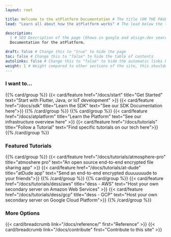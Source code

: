 ```yaml
---
layout: root

title: Welcome to the atPlatform Documentation # The title (ON THE PAGE)
lead: "Learn all about how the atPlatform works" # The lead below the title (ON THE PAGE)

description:
  | # SEO Description of the page (Shows in google and atsign.dev search)
  Documentation for the atPlatform.

draft: false # Change this to "true" to hide the page
toc: false # Change this to "false" to hide the table of contents
autolinks: false # Change this to "false" to hide the automatic links below your content
weight: 1 # Weight compared to other sections of the site, this shouldn't affect anything on the facade
---
```


### I want to...

{{% card/group %}}
{{< card/feature href="/docs/start" title="Get Started" text="Start with Flutter, Java, or IoT development" >}}
{{< card/feature href="/docs/sdk" title="Learn the SDK" text="See our SDK Documentation here">}}
{{% /card/group %}}
{{% card/group %}}
{{< card/feature href="/docs/atplatform" title="Learn the Platform" text="See our infrastructure overview here" >}}
{{< card/feature href="/docs/tutorials" title="Follow a Tutorial" text="Find specific tutorials on our tech here">}}
{{% /card/group %}}

### Featured Tutorials

{{% card/group %}}
{{< card/feature href="/docs/tutorials/atmosphere-pro" title="atmoshere pro" text="An open source end-to-end encrypted file sharing app" >}}
{{< card/feature href="/docs/tutorials/at-dude" title="atDude app" text="Send an end-to-end encrypted duuuuuuude to your friends">}}
{{% /card/group %}}
{{% card/group %}}
{{< card/feature href="/docs/tutorials/dess/aws" title="dess - AWS" text="Host your own secondary server on Amazon Web Services" >}}
{{< card/feature href="/docs/tutorials/dess/gcp" title="dess - GCP" text="Host your own secondary server on Google Cloud Platform">}}
{{% /card/group %}}

### More Options

{{< card/breadcrumb link="/docs/reference/" first="Reference" >}}
{{< card/breadcrumb link="/docs/contribute" first="Contribute to this site" >}}
